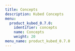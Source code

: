 ```yaml
---
title: Concepts
description: Kubed Concepts
menu:
  product_kubed_0.7.0:
    identifier: concepts
    name: Concepts
    weight: 20
menu_name: product_kubed_0.7.0
---
```

